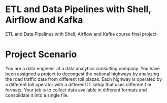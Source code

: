 # ETL and Data Pipelines with Shell, Airflow and Kafka
 ETL and Data Pipelines with Shell, Airflow and Kafka course final project

# Project Scenario
You are a data engineer at a data analytics consulting company. You have been assigned a project to decongest the national highways by analyzing the road traffic data from different toll plazas.
Each highway is operated by a different toll operator with a different IT setup that uses different file formats. Your job is to collect data available in different formats and consolidate it into a
single file.
